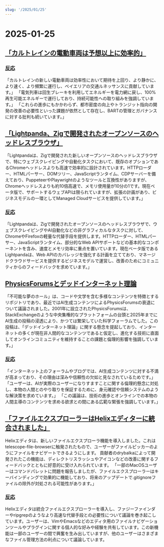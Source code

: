 ```yaml
---
slug: '/2025/01/25'
---
```


# 2025-01-25

## [「カルトレインの電動車両は予想以上に効率的」](https://www.caltrain.com/news/caltrains-electric-fleet-more-efficient-expected)

### [反応](https://news.ycombinator.com/item?id=42818692)

「カルトレインの新しい電動車両は効率性において期待を上回り、より静かに、より速く、より頻繁に運行し、ベイエリアの交通ルネッサンスに貢献しています。」 「電気列車は回生ブレーキを利用してエネルギーを電力網に戻し、100%再生可能エネルギーで運行しており、持続可能性への取り組みを強調しています。」 「これらの進歩にもかかわらず、都市密度の向上やトランジット指向の開発の改善の必要性といった課題が依然として存在し、BARTの管理とガバナンスに対する批判も続いています。」

## [「Lightpanda、Zigで開発されたオープンソースのヘッドレスブラウザ」](https://github.com/lightpanda-io/browser)

「Lightpandaは、Zigで開発された新しいオープンソースのヘッドレスブラウザで、特にウェブスクレイピングや自動化タスクにおいて、既存のオプションであるChromeヘッドレスよりも高速で効率的に設計されています。HTTPローダー、HTMLパーサー、DOMツリー、JavaScriptランタイム、CDPサーバーを備えており、PuppeteerやPlaywrightのようなツールと互換性がありますが、Chromeヘッドレスよりも約10倍高速で、メモリ使用量が10分の1です。現在ベータ版で、サポートするウェブAPIは限られていますが、拡張の計画があり、ビジネスモデルの一環としてManaged Cloudサービスを提供しています。」

### [反応](https://news.ycombinator.com/item?id=42817439)

「Lightpandaは、Zigで開発されたオープンソースのヘッドレスブラウザで、ウェブスクレイピングやAI自動化などの非グラフィカルなタスクに対して、ChromeやFirefoxの軽量な代替手段を提供します。HTTPローダー、HTMLパーサー、JavaScriptランタイム、部分的なWeb APIサポートなどの基本的なコンポーネントを含み、速度とメモリ効率に重点を置いています。現在ベータ版であるLightpandaは、Web APIのカバレッジを強化する計画を立てており、マネージドクラウドサービスを提供するビジネスモデルで運営し、改善のためにコミュニティからのフィードバックを求めています。」

## [PhysicsForumsとデッドインターネット理論](https://hallofdreams.org/posts/physicsforums/)

「不可能な夢のホール」は、コードや文学を含む多様なコンテンツを特徴とするリポジトリであり、最近ではAI生成コンテンツによるPhysicsForumsの衰退について議論されました。2001年に設立されたPhysicsForumsは、StackExchangeのような中央集権的なプラットフォームの台頭と2025年までにAI生成の投稿の浸透により、かつては繁栄していた科学フォーラムでした。この投稿は、「デッドインターネット理論」に関する懸念を提起しており、インターネットの多くが現在非人間的なコンテンツであると仮定し、進化する技術に直面してオンラインコミュニティを維持することの課題と倫理的影響を強調しています。」

### [反応](https://news.ycombinator.com/item?id=42816284)

「インターネット上のフォーラムやブログでは、AI生成コンテンツに対する不満が高まっており、その理由は深みや信頼性の欠如と見なされているためです。」 「ユーザーは、AIが実際のユーザーになりすますことに関する倫理的懸念に対処し、本物の人間とのやり取りを保証するために、身元確認や信頼システムのような解決策を求めています。」 「この議論は、技術の進歩とオンラインでの本物の人間主導のコンテンツを求める欲求との間にある広範な緊張を強調しています。」

## [「ファイルエクスプローラーはHelixエディターに統合されました」](https://github.com/helix-editor/helix/pull/11285)

Helixエディタは、新しいファイルエクスプローラ機能を導入しました。これはtelescope-file-browserに触発されたもので、ユーザーがファイルピッカーのようにファイルをナビゲートできるようにします。 貢献者のdrybalkaによって開発されたこの機能は、ディレクトリスラッシュやアイコンなどの改善に関するフィードバックとともに好意的に受け入れられています。 「一部のMacOSユーザーはコマンドパレットに問題を報告しましたが、ファイルエクスプローラーはキーバインディングで効果的に機能しており、将来のアップデートで.gitignoreファイルの除外が対処される可能性があります。」

### [反応](https://news.ycombinator.com/item?id=42818278)

Helixエディタは統合ファイルエクスプローラーを導入し、ファジーファインダーやripgrepのようなより高速な代替手段との必要性について議論を巻き起こしています。ユーザーは、VimやEmacsなどのエディタ用のファイルナビゲーションツールやプラグインに関する個人的な好みや経験を共有しています。この新機能は一部のユーザーの間で興奮を生み出していますが、他のユーザーはさまざまなファイル管理方法の利点について議論しています。

<head>
  <meta property="og:title" content="「カルトレインの電動車両は予想以上に効率的」" />
  <meta property="og:type" content="website" />
  <meta property="og:image" content="https://og.cho.sh/api/og/?title=%E3%80%8C%E3%82%AB%E3%83%AB%E3%83%88%E3%83%AC%E3%82%A4%E3%83%B3%E3%81%AE%E9%9B%BB%E5%8B%95%E8%BB%8A%E4%B8%A1%E3%81%AF%E4%BA%88%E6%83%B3%E4%BB%A5%E4%B8%8A%E3%81%AB%E5%8A%B9%E7%8E%87%E7%9A%84%E3%80%8D&subheading=2025%E5%B9%B41%E6%9C%8825%E6%97%A5%E5%9C%9F%E6%9B%9C%E6%97%A5%3A%20%E3%83%8F%E3%83%83%E3%82%AB%E3%83%BC%E3%83%8B%E3%83%A5%E3%83%BC%E3%82%B9%E3%81%BE%E3%81%A8%E3%82%81" />
</head>
